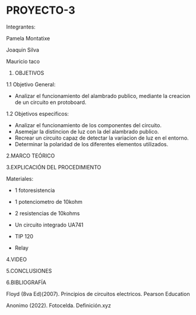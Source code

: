 # PROYECTO-3


Integrantes:

Pamela Montatixe

Joaquin Silva

Mauricio taco

1. OBJETIVOS

1.1 Objetivo General:

- Analizar el funcionamiento del alambrado publico, mediante la creacion de un circuito en protoboard.

1.2 Objetivos especificos:

- Analizar el funcionamiento de los componentes del circuito.
- Asemejar la distincion de luz con la del alambrado publico.
- Recrear un circuito capaz de detectar la variacion de luz en el entorno.
- Determinar la polaridad de los diferentes elementos utilizados.

2.MARCO TEÓRICO



3.EXPLICACIÓN DEL PROCEDIMIENTO

Materiales:

- 1 fotoresistencia

- 1 potenciometro de 10kohm

- 2 resistencias de 10kohms

- Un circuito integrado UA741

- TIP 120

- Relay


4.VIDEO



5.CONCLUSIONES



6.BIBLIOGRAFÍA

Floyd (8va Ed)(2007). Principios de circuitos electricos. Pearson Education

Anonimo (2022). Fotocelda. Definición.xyz
